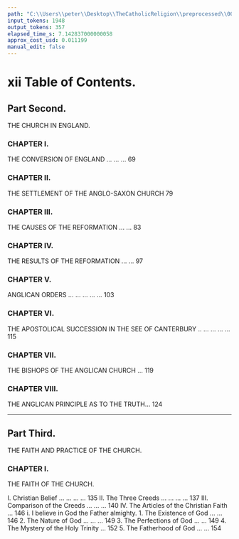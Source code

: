 ```yaml
---
path: "C:\\Users\\peter\\Desktop\\TheCatholicReligion\\preprocessed\\00016.jpg"
input_tokens: 1948
output_tokens: 357
elapsed_time_s: 7.142837000000058
approx_cost_usd: 0.011199
manual_edit: false
---
```

# xii Table of Contents.

## Part Second.

THE CHURCH IN ENGLAND.

### CHAPTER I.
THE CONVERSION OF ENGLAND ... ... ... 69

### CHAPTER II.
THE SETTLEMENT OF THE ANGLO-SAXON CHURCH 79

### CHAPTER III.
THE CAUSES OF THE REFORMATION ... ... 83

### CHAPTER IV.
THE RESULTS OF THE REFORMATION ... ... 97

### CHAPTER V.
ANGLICAN ORDERS ... ... ... ... ... 103

### CHAPTER VI.
THE APOSTOLICAL SUCCESSION IN THE SEE OF
CANTERBURY .. ... ... ... ... 115

### CHAPTER VII.
THE BISHOPS OF THE ANGLICAN CHURCH ... 119

### CHAPTER VIII.
THE ANGLICAN PRINCIPLE AS TO THE TRUTH... 124

---

## Part Third.

THE FAITH AND PRACTICE OF THE CHURCH.

### CHAPTER I.
THE FAITH OF THE CHURCH.

I. Christian Belief ... ... ... ... 135
II. The Three Creeds ... ... ... ... 137
III. Comparison of the Creeds ... ... ... 140
IV. The Articles of the Christian Faith ... 146
    i. I believe in God the Father almighty.
        1. The Existence of God ... ... 146
        2. The Nature of God ... ... ... 149
        3. The Perfections of God ... ... 149
        4. The Mystery of the Holy Trinity ... 152
        5. The Fatherhood of God ... ... 154